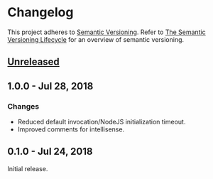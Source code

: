 # Changelog
This project adheres to [Semantic Versioning](http://semver.org/spec/v2.0.0.html). Refer to 
[The Semantic Versioning Lifecycle](https://www.jeremytcd.com/articles/the-semantic-versioning-lifecycle)
for an overview of semantic versioning.

## [Unreleased](https://github.com/JeremyTCD/JavascriptUtils.NodeJS/compare/1.0.0...HEAD)

## 1.0.0 - Jul 28, 2018
### Changes
- Reduced default invocation/NodeJS initialization timeout.
- Improved comments for intellisense.

## 0.1.0 - Jul 24, 2018
Initial release.